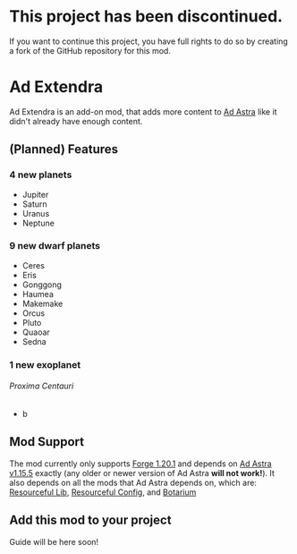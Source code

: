 # This project has been discontinued.
If you want to continue this project, you have full rights to do so by creating a fork of the GitHub repository for this mod.

<h1>Ad Extendra</h1>
Ad Extendra is an add-on mod, that adds more content to <a href="https://www.curseforge.com/minecraft/mc-mods/ad-astra">Ad Astra</a> like it didn't already have enough content.

<h2>(Planned) Features</h3>
<h3>4 new planets</h1>
<ul>
  <li>Jupiter</li>
  <li>Saturn</li>
  <li>Uranus</li>
  <li>Neptune</li>
</ul>
<h3>9 new dwarf planets</h1>
<ul>
  <li>Ceres</li>
  <li>Eris</li>
  <li>Gonggong</li>
  <li>Haumea</li>
  <li>Makemake</li>
  <li>Orcus</li>
  <li>Pluto</li>
  <li>Quaoar</li>
  <li>Sedna</li>
</ul>
<h3>1 new exoplanet</h1>
<h6>Proxima Centauri</h6>
<ul>
  <li>b</li>
</ul>

<h2>Mod Support</h3>
The mod currently only supports <a href="https://files.minecraftforge.net/net/minecraftforge/forge/index_1.20.1.html">Forge 1.20.1</a> and depends on <a href="https://www.curseforge.com/minecraft/mc-mods/ad-astra/files/4894852">Ad Astra v1.15.5</a> exactly (any older or newer version of Ad Astra <b>will not work!</b>). It also depends on all the mods that Ad Astra depends on, which are: <a href="https://www.curseforge.com/minecraft/mc-mods/resourceful-lib">Resourceful Lib</a>, <a href="https://www.curseforge.com/minecraft/mc-mods/resourceful-config">Resourceful Config</a>, and <a href="https://www.curseforge.com/minecraft/mc-mods/botarium">Botarium</a>

<h2>Add this mod to your project</h3>
Guide will be here soon!
